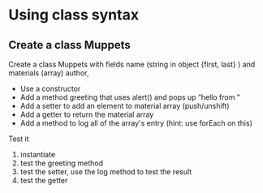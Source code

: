 # Using class syntax 

## Create a class Muppets
Create  a class Muppets  with fields name (string in object {first, last} ) and materials (array) author, 
* Use a constructor
* Add a method greeting  that uses alert() and pops up “hello from <muppet name>” 
* Add a setter to add an element to material array (push/unshift) 
* Add a getter to return the material array
* Add a method to log all of the array's entry (hint: use forEach on this)

Test it 
1. instantiate
2. test the greeting method
3. test the setter, use the log method to test the result
4. test the getter
